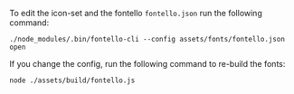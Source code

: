 To edit the icon-set and the fontello `fontello.json` run the following command:

    ./node_modules/.bin/fontello-cli --config assets/fonts/fontello.json open

If you change the config, run the following command to re-build the fonts:

    node ./assets/build/fontello.js
